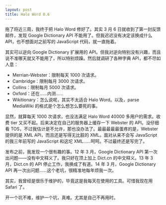 ```yaml
---
layout: post
title: Halo Word 0.6
---
```


拖了将近三周，我终于把 Halo Word 修好了。其实 3 月 6 日就收到了第一封反馈邮件，发现 Google Dictionary API 不能用了。但我迟迟没有决定该换成什么 API，也不想面对之前写的 JavaScript 代码，就一直拖着。

其实可以逆向 Google Dictionary 扩展用的 API。但我对逆向特别没有兴趣，而且说不准哪天就又不能用了，所以特别烦躁。然后就调研了各种字典 API，都不尽如人意：

* Merrian-Webster：限制每天 1000 次请求。
* Cambridge：限制每月 3000 次请求。
* Collins：限制每月 5000 次请求。
* Oxford：还在……内测……
* Wikitionary：怎么说呢，其实不太适合 Halo Word。以及，parse MediaWiki 的格式是个怎么想怎么要死的事。

显然，就算每天 1000 次请求，也没法满足 Halo Word 40000 多用户的需求。收费 tier 又买不起。后来决定在自己的服务器上缓存一下 Webster 的 API。没仔细看 TOS，不过我估计是不允许，那也没办法了。最最最最最蛋疼的是，Webster 提供的是 XML API，而且还是写得无比脏的 XML。面对从来不会写 JavaScript 的我三年前写的 JavaScript 和这坨 XML……呵呵。不过最终还是写完了。

发布之前，我发现一个很有趣的事。12 年 3 月，Google Dictionary API 第一次出问题——没有中文释义了。我只好在顶上加上 Dict.cn 的中文释义。13 年 3 月，Dict.cn 的 API 停止工作，我换成了有道。14 年 3 月，Google Dictionary API 再一次出问题……这个老坑，很精准地每年烦我一次。

其实，我曾经是很乐于维护的，毕竟这是我每天在使用的工具。可惜我现在用 Safari 了。

开一个坑不难，维护一个坑，真难。尤其是自己不再用时。
